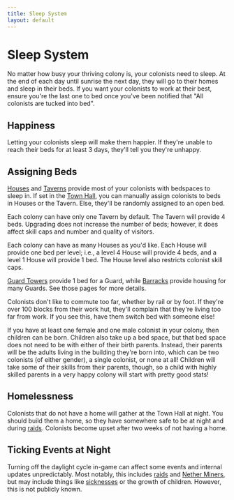 ```yaml
---
title: Sleep System
layout: default
---
```

# Sleep System

No matter how busy your thriving colony is, your colonists need to sleep. At the end of each day until sunrise the next day, they will go to their homes and sleep in their beds. If you want your colonists to work at their best, ensure you're the last one to bed once you've been notified that "All colonists are tucked into bed".

## Happiness

Letting your colonists sleep will make them happier. If they're unable to reach their beds for at least 3 days, they'll tell you they're unhappy. 

## Assigning Beds

[Houses](../../source/buildings/house) and [Taverns](../../source/buildings/tavern) provide most of your colonists with bedspaces to sleep in. If set in the [Town Hall](../../source/buildings/townhall), you can manually assign colonists to beds in Houses or the Tavern. Else, they'll be randomly assigned to an open bed.

Each colony can have only one Tavern by default. The Tavern will provide 4 beds. Upgrading does not increase the number of beds; however, it does affect skill caps and number and quality of visitors.

Each colony can have as many Houses as you'd like. Each House will provide one bed per level; i.e., a level 4 House will provide 4 beds, and a level 1 House will provide 1 bed. The House level also restricts colonist skill caps.

[Guard Towers](../../source/buildings/guardtower) provide 1 bed for a Guard, while [Barracks](../../source/buildings/barracks) provide housing for many Guards. See those pages for more details.

Colonists don't like to commute too far, whether by rail or by foot. If they're over 100 blocks from their work hut, they'll complain that they're living too far from work. If you see this, have them switch bed with someone else!

If you have at least one female and one male colonist in your colony, then children can be born. Children also take up a bed space, but that bed space does not need to be with either of their birth parents. Instead, their parents will be the adults living in the building they're born into, which can be two colonists (of either gender), a single colonist, or none at all! Children will take some of their skills from their parents, though, so a child with highly skilled parents in a very happy colony will start with pretty good stats!

## Homelessness

Colonists that do not have a home will gather at the Town Hall at night. You should build them a home, so they have somewhere safe to be at night and during [raids](../../source/systems/raid). Colonists become upset after two weeks of not having a home.

## Ticking Events at Night

Turning off the daylight cycle in-game can affect some events and internal updates unpredictably. Most notably, this includes [raids](../../source/systems/raid) and [Nether Miners](../../source/workers/netherminer), but may include things like [sicknesses](../../source/buildings/hospital) or the growth of children. However, this is not publicly known.
